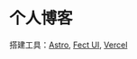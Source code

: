 # 个人博客

搭建工具：[Astro](https://astro.build/), [Fect UI](https://www.fect-org.com/), [Vercel](https://vercel.com/)